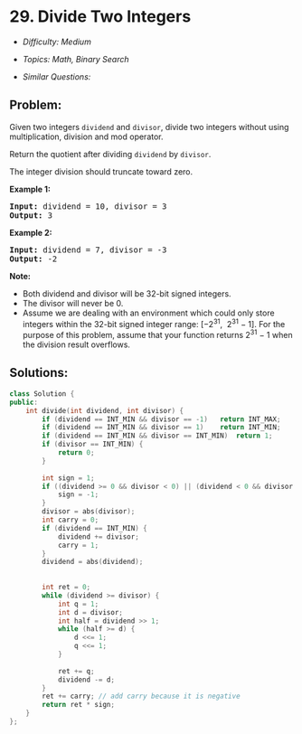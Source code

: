 # 29. Divide Two Integers

* *Difficulty: Medium*

* *Topics: Math, Binary Search*

* *Similar Questions:*

## Problem:

<p>Given two integers <code>dividend</code> and <code>divisor</code>, divide two integers without using multiplication, division and mod operator.</p>

<p>Return the quotient after dividing <code>dividend</code> by <code>divisor</code>.</p>

<p>The integer division should truncate toward zero.</p>

<p><strong>Example 1:</strong></p>

<pre>
<strong>Input:</strong> dividend = 10, divisor = 3
<strong>Output:</strong> 3</pre>

<p><strong>Example 2:</strong></p>

<pre>
<strong>Input:</strong> dividend = 7, divisor = -3
<strong>Output:</strong> -2</pre>

<p><strong>Note:</strong></p>

<ul>
	<li>Both dividend and divisor&nbsp;will be&nbsp;32-bit&nbsp;signed integers.</li>
	<li>The divisor will never be 0.</li>
	<li>Assume we are dealing with an environment which could only store integers within the 32-bit signed integer range: [&minus;2<sup>31</sup>, &nbsp;2<sup>31</sup> &minus; 1]. For the purpose of this problem, assume that your function returns 2<sup>31</sup> &minus; 1 when the division result&nbsp;overflows.</li>
</ul>

## Solutions:

```c++
class Solution {
public:
    int divide(int dividend, int divisor) {
        if (dividend == INT_MIN && divisor == -1)   return INT_MAX;
        if (dividend == INT_MIN && divisor == 1)    return INT_MIN;
        if (dividend == INT_MIN && divisor == INT_MIN)  return 1;
        if (divisor == INT_MIN) {
            return 0;
        }
        
        int sign = 1;
        if ((dividend >= 0 && divisor < 0) || (dividend < 0 && divisor >= 0)) {
            sign = -1;
        }
        divisor = abs(divisor);
        int carry = 0;
        if (dividend == INT_MIN) {
            dividend += divisor;
            carry = 1;
        }
        dividend = abs(dividend);
        
        
        int ret = 0;
        while (dividend >= divisor) {
            int q = 1;
            int d = divisor;
            int half = dividend >> 1;
            while (half >= d) {
                d <<= 1;
                q <<= 1;
            }
            
            ret += q;
            dividend -= d;
        }
        ret += carry; // add carry because it is negative
        return ret * sign;
    }
};
```
